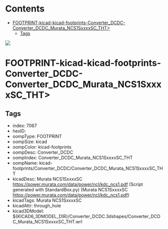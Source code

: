 



Contents
========

* [FOOTPRINT-kicad-kicad-footprints-Converter_DCDC-Converter_DCDC_Murata_NCS1SxxxxSC_THT>](#footprint-kicad-kicad-footprints-converter_dcdc-converter_dcdc_murata_ncs1sxxxxsc_tht)
	* [Tags](#tags)
  
![][im]
# FOOTPRINT-kicad-kicad-footprints-Converter_DCDC-Converter_DCDC_Murata_NCS1SxxxxSC_THT>

## Tags

- index: 7067
- hexID: 
- oompType: FOOTPRINT
- oompSize: kicad
- oompColor: kicad-footprints
- oompDesc: Converter_DCDC
- oompIndex: Converter_DCDC_Murata_NCS1SxxxxSC_THT
- oompName: kicad-footprints/Converter_DCDC/Converter_DCDC_Murata_NCS1SxxxxSC_THT
- kicadDesc: Murata NCS1SxxxxSC https://power.murata.com/data/power/ncl/kdc_ncs1.pdf (Script generated with StandardBox.py) (Murata NCS1SxxxxSC https://power.murata.com/data/power/ncl/kdc_ncs1.pdf)
- kicadTags: Murata NCS1SxxxxSC
- kicadAttr: through_hole
- kicad3DModel: ${KICAD6_3DMODEL_DIR}/Converter_DCDC.3dshapes/Converter_DCDC_Murata_NCS1SxxxxSC_THT.wrl



[im]: image.png
